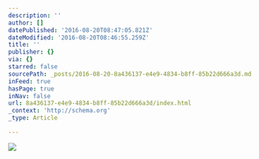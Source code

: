 ```yaml
---
description: ''
author: []
datePublished: '2016-08-20T08:47:05.821Z'
dateModified: '2016-08-20T08:46:55.259Z'
title: ''
publisher: {}
via: {}
starred: false
sourcePath: _posts/2016-08-20-8a436137-e4e9-4834-b8ff-85b22d666a3d.md
inFeed: true
hasPage: true
inNav: false
url: 8a436137-e4e9-4834-b8ff-85b22d666a3d/index.html
_context: 'http://schema.org'
_type: Article

---
```

![](https://the-grid-user-content.s3-us-west-2.amazonaws.com/8adc0817-7ada-46fc-9c31-f341007c1c96.jpg)